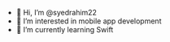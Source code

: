 - 👋 Hi, I’m @syedrahim22
- 👀 I’m interested in mobile app development
- 🌱 I’m currently learning Swift

<!---
syedrahim22/syedrahim22 is a ✨ special ✨ repository because its `README.md` (this file) appears on your GitHub profile.
You can click the Preview link to take a look at your changes.
--->
